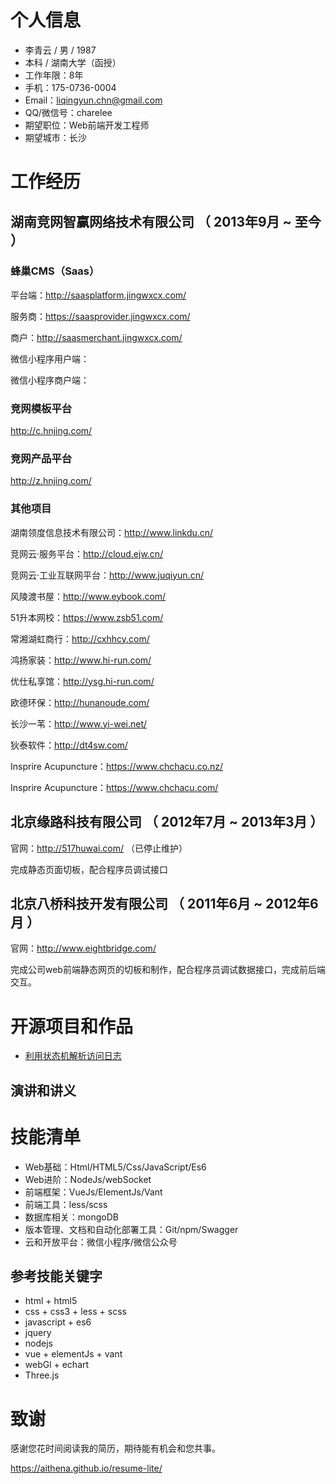 # 个人信息

 - 李青云 / 男 / 1987
 - 本科 / 湖南大学（函授）
 - 工作年限：8年
 - 手机：175-0736-0004
 - Email：liqingyun.chn@gmail.com
 - QQ/微信号：charelee
 - 期望职位：Web前端开发工程师
 - 期望城市：长沙






# 工作经历

## 湖南竞网智赢网络技术有限公司 （ 2013年9月 ~ 至今 ）

### 蜂巢CMS（Saas）

平台端：http://saasplatform.jingwxcx.com/

服务商：https://saasprovider.jingwxcx.com/

商户：http://saasmerchant.jingwxcx.com/

微信小程序用户端：

微信小程序商户端：




### 竞网模板平台

http://c.hnjing.com/



### 竞网产品平台

http://z.hnjing.com/




### 其他项目

湖南领度信息技术有限公司：http://www.linkdu.cn/

竞网云·服务平台：http://cloud.ejw.cn/

竞网云·工业互联网平台：http://www.juqiyun.cn/

风陵渡书屋：http://www.eybook.com/

51升本网校：https://www.zsb51.com/

常湘湖虹商行：http://cxhhcy.com/

鸿扬家装：http://www.hi-run.com/

优仕私享馆：http://ysg.hi-run.com/

欧德环保：http://hunanoude.com/

长沙一苇：http://www.yi-wei.net/

狄泰软件：http://dt4sw.com/

Insprire Acupuncture：https://www.chchacu.co.nz/

Insprire Acupuncture：https://www.chchacu.com/

 
## 北京缘路科技有限公司 （ 2012年7月 ~ 2013年3月 ）

官网：http://517huwai.com/ （已停止维护）

完成静态页面切板，配合程序员调试接口




## 北京八桥科技开发有限公司 （ 2011年6月 ~ 2012年6月 ）

官网：http://www.eightbridge.com/

完成公司web前端静态网页的切板和制作，配合程序员调试数据接口，完成前后端交互。










# 开源项目和作品

- [利用状态机解析访问日志](https://github.com/foxLabe/parseLog)









## 演讲和讲义














# 技能清单

- Web基础：Html/HTML5/Css/JavaScript/Es6
- Web进阶：NodeJs/webSocket
- 前端框架：VueJs/ElementJs/Vant
- 前端工具：less/scss
- 数据库相关：mongoDB
- 版本管理、文档和自动化部署工具：Git/npm/Swagger
- 云和开放平台：微信小程序/微信公众号










## 参考技能关键字

- html + html5
- css + css3 + less + scss
- javascript + es6
- jquery
- nodejs
- vue + elementJs + vant
- webGl + echart
- Three.js











# 致谢

感谢您花时间阅读我的简历，期待能有机会和您共事。

https://aithena.github.io/resume-lite/
